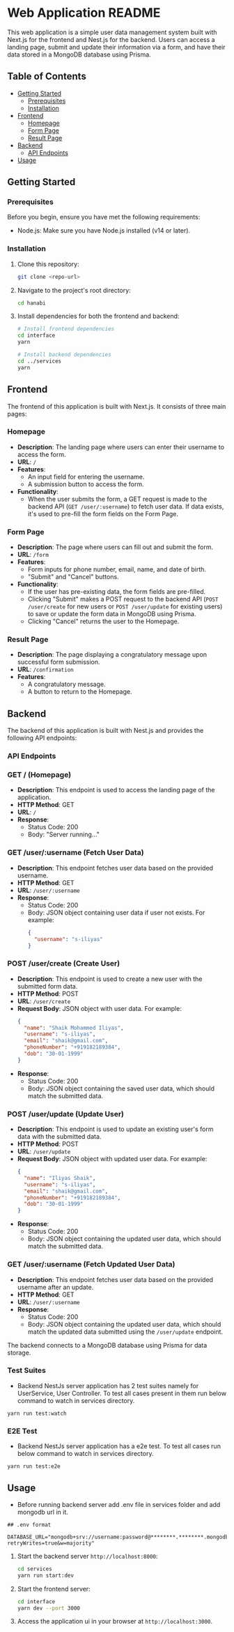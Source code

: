 # Web Application README

This web application is a simple user data management system built with Next.js for the frontend and Nest.js for the backend. Users can access a landing page, submit and update their information via a form, and have their data stored in a MongoDB database using Prisma.

## Table of Contents

- [Getting Started](#getting-started)
  - [Prerequisites](#prerequisites)
  - [Installation](#installation)
- [Frontend](#frontend)
  - [Homepage](#homepage)
  - [Form Page](#form-page)
  - [Result Page](#result-page)
- [Backend](#backend)
  - [API Endpoints](#api-endpoints)
- [Usage](#usage)

## Getting Started

### Prerequisites

Before you begin, ensure you have met the following requirements:

- Node.js: Make sure you have Node.js installed (v14 or later).

### Installation

1. Clone this repository:

   ```bash
   git clone <repo-url>
   ```

2. Navigate to the project's root directory:

   ```bash
   cd hanabi
   ```

3. Install dependencies for both the frontend and backend:

   ```bash
   # Install frontend dependencies
   cd interface
   yarn

   # Install backend dependencies
   cd ../services
   yarn
   ```

## Frontend

The frontend of this application is built with Next.js. It consists of three main pages:

### Homepage

- **Description**: The landing page where users can enter their username to access the form.
- **URL**: `/`
- **Features**:
  - An input field for entering the username.
  - A submission button to access the form.
- **Functionality**:
  - When the user submits the form, a GET request is made to the backend API (`GET /user/:username`) to fetch user data. If data exists, it's used to pre-fill the form fields on the Form Page.

### Form Page

- **Description**: The page where users can fill out and submit the form.
- **URL**: `/form`
- **Features**:
  - Form inputs for phone number, email, name, and date of birth.
  - "Submit" and "Cancel" buttons.
- **Functionality**:
  - If the user has pre-existing data, the form fields are pre-filled.
  - Clicking "Submit" makes a POST request to the backend API (`POST /user/create` for new users or `POST /user/update` for existing users) to save or update the form data in MongoDB using Prisma.
  - Clicking "Cancel" returns the user to the Homepage.

### Result Page

- **Description**: The page displaying a congratulatory message upon successful form submission.
- **URL**: `/confirmation`
- **Features**:
  - A congratulatory message.
  - A button to return to the Homepage.

## Backend

The backend of this application is built with Nest.js and provides the following API endpoints:

### API Endpoints

### GET / (Homepage)
- **Description**: This endpoint is used to access the landing page of the application.
- **HTTP Method**: GET
- **URL**: `/`
- **Response**:
  - Status Code: 200
  - Body: "Server running..."

### GET /user/:username (Fetch User Data)
- **Description**: This endpoint fetches user data based on the provided username.
- **HTTP Method**: GET
- **URL**: `/user/:username`
- **Response**:
  - Status Code: 200
  - Body: JSON object containing user data if user not exists. For example:
    ```json
    {
      "username": "s-iliyas"
    }
    ```

### POST /user/create (Create User)
- **Description**: This endpoint is used to create a new user with the submitted form data.
- **HTTP Method**: POST
- **URL**: `/user/create`
- **Request Body**: JSON object with user data. For example:
  ```json
  {
    "name": "Shaik Mohammed Iliyas",
    "username": "s-iliyas",
    "email": "shaik@gmail.com",
    "phoneNumber": "+919182189384",
    "dob": "30-01-1999"
  }
  ```
- **Response**:
  - Status Code: 200
  - Body: JSON object containing the saved user data, which should match the submitted data.

### POST /user/update (Update User)
- **Description**: This endpoint is used to update an existing user's form data with the submitted data.
- **HTTP Method**: POST
- **URL**: `/user/update`
- **Request Body**: JSON object with updated user data. For example:
  ```json
  {
    "name": "Iliyas Shaik",
    "username": "s-iliyas",
    "email": "shaik@gmail.com",
    "phoneNumber": "+919182189384",
    "dob": "30-01-1999"
  }
  ```
- **Response**:
  - Status Code: 200
  - Body: JSON object containing the updated user data, which should match the submitted data.

### GET /user/:username (Fetch Updated User Data)
- **Description**: This endpoint fetches user data based on the provided username after an update.
- **HTTP Method**: GET
- **URL**: `/user/:username`
- **Response**:
  - Status Code: 200
  - Body: JSON object containing the updated user data, which should match the updated data submitted using the `/user/update` endpoint.

The backend connects to a MongoDB database using Prisma for data storage.

### Test Suites

- Backend NestJs server application has 2 test suites namely for UserService, User Controller. To test all cases present in them run below command to watch in services directory.
```
yarn run test:watch
```

### E2E Test

- Backend NestJs server application has a e2e test. To test all cases run below command to watch in services directory.
```
yarn run test:e2e
```

## Usage
- Before running backend server add .env file in services folder and add mongodb url in it.
```
## .env format

DATABASE_URL="mongodb+srv://username:password@********.********.mongodb.net/collectionName?retryWrites=true&w=majority"

```

1. Start the backend server `http://localhost:8000`:

   ```bash
   cd services
   yarn run start:dev
   ```

2. Start the frontend server:

   ```bash
   cd interface
   yarn dev --port 3000
   ```

3. Access the application ui in your browser at `http://localhost:3000`.
